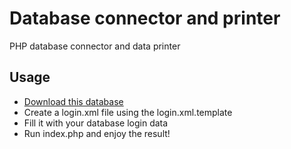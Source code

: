 # Database connector and printer

PHP database connector and data printer

## Usage

- [Download this database](https://www.mysqltutorial.org/wp-content/uploads/2018/03/mysqlsampledatabase.zip)
- Create a login.xml file using the login.xml.template
- Fill it with your database login data
- Run index.php and enjoy the result!